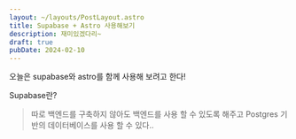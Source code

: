 ```yaml
---
layout: ~/layouts/PostLayout.astro
title: Supabase + Astro 사용해보기
description: 재미있겠다리~
draft: true
pubDate: 2024-02-10
---
```


오늘은 supabase와 astro를 함께 사용해 보려고 한다!

Supabase란?
> 따로 백엔드를 구축하지 않아도 백엔드를 사용 할 수 있도록 해주고 Postgres 기반의 데이터베이스를 사용 할 수 있다..